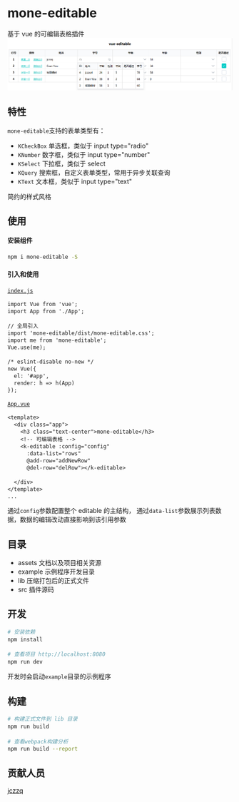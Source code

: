 # mone-editable

基于 vue 的可编辑表格插件
![效果展示](assets/show.png)

## 特性

`mone-editable`支持的表单类型有：

- `KCheckBox` 单选框，类似于 input type="radio"
- `KNumber` 数字框，类似于 input type="number"
- `KSelect` 下拉框，类似于 select
- `KQuery` 搜索框，自定义表单类型，常用于异步关联查询
- `KText` 文本框，类似于 input type="text"

简约的样式风格

## 使用

#### 安装组件

```bash
npm i mone-editable -S
```

#### 引入和使用

[`index.js`](https://github.com/jczzq/mone-editable/blob/master/example/index.js)

```
import Vue from 'vue';
import App from './App';

// 全局引入
import 'mone-editable/dist/mone-editable.css';
import me from 'mone-editable';
Vue.use(me);

/* eslint-disable no-new */
new Vue({
  el: '#app',
  render: h => h(App)
});
```

[`App.vue`](https://github.com/jczzq/mone-editable/blob/master/example/App.vue)

```
<template>
  <div class="app">
    <h3 class="text-center">mone-editable</h3>
    <!-- 可编辑表格 -->
    <k-editable :config="config"
      :data-list="rows"
      @add-row="addNewRow"
      @del-row="delRow"></k-editable>

  </div>
</template>
...
```

通过`config`参数配置整个 editable 的主结构，
通过`data-list`参数展示列表数据，数据的编辑改动直接影响到该引用参数

## 目录

- assets 文档以及项目相关资源
- example 示例程序开发目录
- lib 压缩打包后的正式文件
- src 插件源码

## 开发

```bash
# 安装依赖
npm install

# 查看项目 http://localhost:8080
npm run dev
```

开发时会启动`example`目录的示例程序

## 构建

```bash
# 构建正式文件到 lib 目录
npm run build

# 查看webpack构建分析
npm run build --report
```

## 贡献人员

[jczzq](https://github.com/jczzq)

